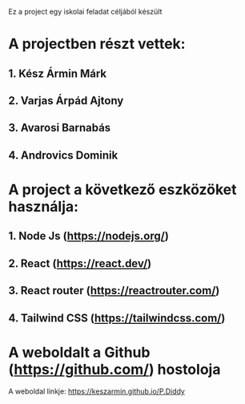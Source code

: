 Ez a project egy iskolai feladat céljából készült

#   A projectben részt vettek:
##      1. Kész Ármin Márk
##      2. Varjas Árpád Ajtony
##      3. Avarosi Barnabás
##      4. Androvics Dominik

#   A project a következő eszközöket használja:
##      1. Node Js          (https://nodejs.org/)
##      2. React            (https://react.dev/)
##      3. React router     (https://reactrouter.com/)
##      4. Tailwind CSS     (https://tailwindcss.com/)

# A weboldalt a Github (https://github.com/) hostoloja

A weboldal linkje: https://keszarmin.github.io/P.Diddy